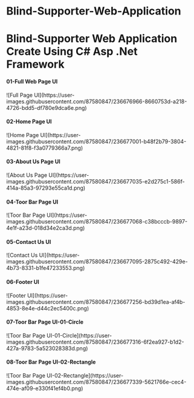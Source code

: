 # Blind-Supporter-Web-Application
<h1>Blind-Supporter Web Application Create Using C# Asp .Net Framework</h1>

<h4>01-Full Web Page UI</h4>
![Full Page UI](https://user-images.githubusercontent.com/87580847/236676966-8660753d-a218-4726-bdd5-df780e9dca6e.png)

<h4>02-Home Page UI</h4>
![Home Page UI](https://user-images.githubusercontent.com/87580847/236677001-b48f2b79-3804-4821-81f8-f3a0779366a7.png)

<h4>03-About Us Page UI</h4>
![About Us Page UI](https://user-images.githubusercontent.com/87580847/236677035-e2d275c1-586f-414a-85a3-97293e55ca1d.png)

<h4>04-Toor Bar Page UI</h4>
![Toor Bar Page UI](https://user-images.githubusercontent.com/87580847/236677068-c38bcccb-9897-4e1f-a23d-018d34e2ca3d.png)

<h4>05-Contact Us UI</h4>
![Contact Us UI](https://user-images.githubusercontent.com/87580847/236677095-2875c492-429e-4b73-8331-b1fe47233553.png)

<h4>06-Footer UI</h4>
![Footer UI](https://user-images.githubusercontent.com/87580847/236677256-bd39d1ea-af4b-4853-8e4e-d44c2ec5400c.png)

<h4>07-Toor Bar Page UI-01-Circle</h4>
![Toor Bar Page UI-01-Circle](https://user-images.githubusercontent.com/87580847/236677316-6f2ea927-b1d2-427a-9783-5a523028383d.png)

<h4>08-Toor Bar Page UI-02-Rectangle</h4>
![Toor Bar Page UI-02-Rectangle](https://user-images.githubusercontent.com/87580847/236677339-5621766e-cec4-474e-af09-e330f41ef4b0.png)
